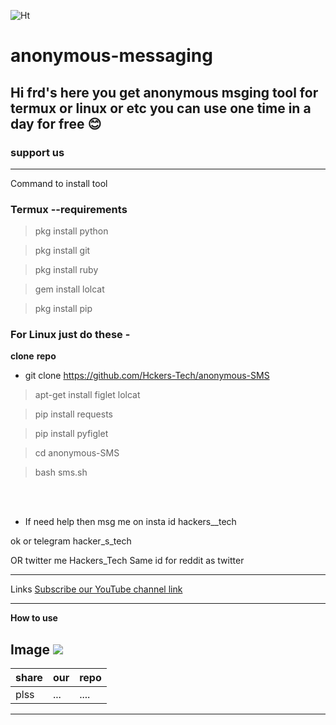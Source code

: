 <p align="centre">
<a
src="https://img.shields.io/badge/MADE%20IN-INDIA-SCRIPT?
colorA=%23ff8100&colorB=%23017e40&colorC=%23ff0000&style=for-the-badge"></a>

![Ht](https://img.shields.io/badge/Made%20in-India-orange)

# anonymous-messaging
## Hi frd's here you get anonymous msging tool for termux or linux or etc you can use one time in a day for free 😊
### support us

---

Command to install tool

### Termux --requirements
>pkg install python

>pkg install git

>pkg install ruby
 
>gem install lolcat

>pkg install pip

### For Linux just do these -
**clone** **repo**


- git clone https://github.com/Hckers-Tech/anonymous-SMS


>apt-get install figlet lolcat

>pip install requests


>pip install pyfiglet

>cd anonymous-SMS




>bash sms.sh


<br>
</br>


- If need help then msg me on insta id hackers__tech 

ok or telegram hacker_s_tech 


OR twitter me Hackers_Tech 
Same id for reddit as twitter


---
Links
[Subscribe our YouTube channel link](https://youtube.com/channel/UCEX1r_jZouOOpKY7DiWIR6A)


---
**How to use**

Image ![](https://github.com/Hckers-Tech/anonymous-SMS/blob/main/IMG_20210523_144032.jpg)
---
|share|our|repo |
|--- |--- |--- |
|plss| ...|....|


---
